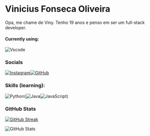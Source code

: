 # Vinicius Fonseca Oliveira
Opa, me chame de Viny. Tenho 19 anos e penso em ser um full-stack developer.
#### Currently using:
![Vscode](https://img.shields.io/badge/Vscode-007ACC?style=for-the-badge&logo=visual-studio-code&logoColor=white) 


### Socials
[![Instagram](https://img.shields.io/badge/-Instagram-%23E4405F?style=for-the-badge&logo=instagram&logoColor=white)](https://www.instagram.com/viny.py/)[![GitHub](https://img.shields.io/badge/GitHub-100000?style=for-the-badge&logo=github&logoColor=white)](https://github.com/Viny.py)


### Skills (learning):
![Python](https://img.shields.io/badge/python-3670A0?style=for-the-badge&logo=python&logoColor=ffdd54)(![Java](https://img.shields.io/badge/java-%23ED8B00.svg?style=for-the-badge&logo=openjdk&logoColor=white)![JavaScript](https://img.shields.io/badge/JavaScript-F7DF1E?style=for-the-badge&logo=javascript&logoColor=black))


### GitHub Stats

[![GitHub Streak](https://streak-stats.demolab.com?user=Viny-py&theme=Python-dark&border_radius=4.3&date_format=M%20j%5B%2C%20Y%5D&card_height=200)](https://git.io/streak-stats)

![GitHub Stats](https://github-readme-stats.vercel.app/api?username=Viny-py&theme=Python-dark&bg_color=000&border_color=30A3DC&show_icons=true&icon_color=30A3DC&title_color=0&hide_title=true&text_color=FFF)

